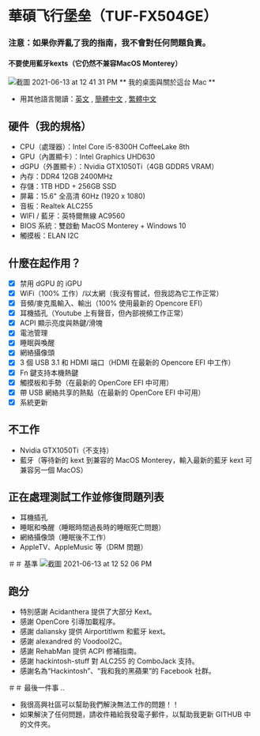 # 華碩飞行堡垒（TUF-FX504GE）
### 注意：如果你弄亂了我的指南，我不會對任何問題負責。
#### 不要使用藍牙kexts（它仍然不兼容MacOS Monterey）

![截圖 2021-06-13 at 12 41 31 PM](https://user-images.githubusercontent.com/85815874/121795795-971d7800-cc46-11eb-9afa-556592a81087.png)
                                      ** 我的桌面與關於這台 Mac **
* 用其他語言閱讀：[英文](README.md) , [簡體中文](README_zh_cn.md) , [繁體中文](README_zh-tw.md)

## 硬件（我的規格）
- CPU（處理器）：Intel Core i5-8300H CoffeeLake 8th
- GPU（內置顯卡）：Intel Graphics UHD630
- dGPU（外置顯卡）：Nvidia GTX1050Ti（4GB GDDR5 VRAM）
- 內存：DDR4 12GB 2400MHz
- 存儲：1TB HDD + 256GB SSD
- 屏幕：15.6" 全高清 60Hz (1920 x 1080)
- 音板：Realtek ALC255
- WIFI / 藍牙：英特爾無線 AC9560
- BIOS 系統：雙啟動 MacOS Monterey + Windows 10
- 觸摸板：ELAN I2C

## 什麼在起作用？
- [x] 禁用 dGPU 的 iGPU
- [x] WiFi（100% 工作）/以太網（我沒有嘗試，但我認為它工作正常）
- [x] 音頻/麥克風輸入、輸出（100% 使用最新的 Opencore EFI）
- [x] 耳機插孔（Youtube 上有聲音，但內部視頻工作正常）
- [x] ACPI 顯示亮度與熱鍵/滑塊
- [x] 電池管理
- [x] 睡眠與喚醒
- [x] 網絡攝像頭
- [x] 3 個 USB 3.1 和 HDMI 端口（HDMI 在最新的 Opencore EFI 中工作）
- [x] Fn 鍵支持本機熱鍵
- [x] 觸摸板和手勢（在最新的 OpenCore EFI 中可用）
- [x] 帶 USB 網絡共享的熱點（在最新的 OpenCore EFI 中可用）
- [x] 系統更新

## 不工作
- Nvidia GTX1050Ti（不支持）
- 藍牙（等待新的 kext 到兼容的 MacOS Monterey，輸入最新的藍牙 kext 可兼容另一個 MacOS）

## 正在處理測試工作並修復問題列表
- 耳機插孔
- 睡眠和喚醒（睡眠時間過長時的睡眠死亡問題）
- 網絡攝像頭（睡眠後不工作）
- AppleTV、AppleMusic 等（DRM 問題）

＃＃ 基準
![截圖 2021-06-13 at 12 52 06 PM](https://user-images.githubusercontent.com/85815874/121795848-0f843900-cc47-11eb-8b66-eff358a82c7d.png)

## 跑分
- 特別感謝 Acidanthera 提供了大部分 Kext。
- 感謝 OpenCore 引導加載程序。
- 感謝 daliansky 提供 Airportitlwm 和藍牙 kext。
- 感謝 alexandred 的 VoodooI2C。
- 感謝 RehabMan 提供 ACPI 修補指南。
- 感謝 hackintosh-stuff 對 ALC255 的 ComboJack 支持。
- 感謝名為“Hackintosh”、“我和我的黑蘋果”的 Facebook 社群。

＃＃ 最後一件事 ..
- 我很高興社區可以幫助我們解決無法工作的問題！！
- 如果解決了任何問題，請收件箱給我發電子郵件，以幫助我更新 GITHUB 中的文件夾。
